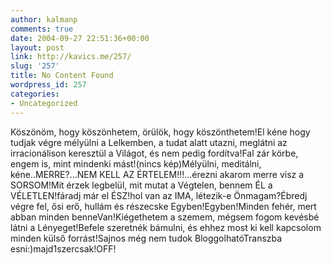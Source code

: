 ```yaml
---
author: kalmanp
comments: true
date: 2004-09-27 22:51:36+00:00
layout: post
link: http://kavics.me/257/
slug: '257'
title: No Content Found
wordpress_id: 257
categories:
- Uncategorized
---
```


Köszönöm, hogy köszönhetem, örülök, hogy köszönthetem!El kéne hogy tudjak végre mélyülni a Lelkemben, a tudat alatt utazni, meglátni az irracionálison keresztül a Világot, és nem pedig fordítva!Fal zár körbe, engem is, mint mindenki mást!(nincs kép)Mélyülni, meditálni, kéne..MERRE?...NEM KELL AZ ÉRTELEM!!!...érezni akarom merre visz a SORSOM!Mit érzek legbelül, mit mutat a Végtelen, bennem ÉL a VÉLETLEN!fáradj már el ÉSZ!hol van az IMA, létezik-e Önmagam?Ébredj végre fel, ősi erő, hullám és részecske Egyben!Egyben!Minden fehér, mert abban minden benneVan!Kiégethetem a szemem, mégsem fogom kevésbé látni a Lényeget!Befele szeretnék bámulni, és ehhez most ki kell kapcsolom minden külső forrást!Sajnos még nem tudok BloggolhatóTranszba esni:)majd1szercsak!OFF!
